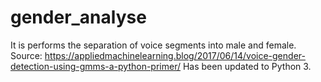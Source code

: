# gender_analyse

It is performs the separation of voice segments into male and female. 
Source: https://appliedmachinelearning.blog/2017/06/14/voice-gender-detection-using-gmms-a-python-primer/
Has been updated to Python 3.

